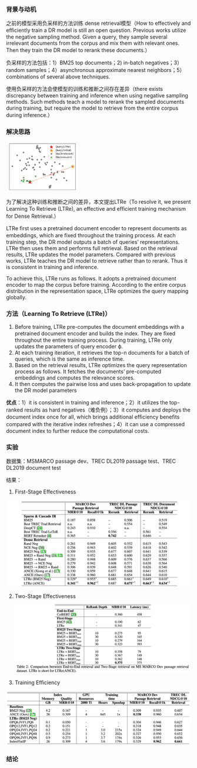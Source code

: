 ### 背景与动机

之前的模型采用负采样的方法训练 dense retrieval模型（How to effectively and efﬁciently train a DR model is still an open question. Previous works utilize the negative sampling method. Given a query, they sample several irrelevant documents from the corpus and mix them with relevant ones. Then they train the DR model to rerank these documents.）

负采样的方法包括：1）BM25 top documents；2) in-batch negatives；3）random samples；4）asynchronous approximate nearest neighbors；5） combinations of several above techniques.

使用负采样的方法会使模型的训练和推断之间存在差异（there exists discrepancy between training and inference when using negative sampling methods. Such methods teach a model to rerank the sampled documents during training, but require the model to retrieve from the entire corpus during inference.）



### 解决思路

<img src="../../images/image-20201104124112152.png" alt="image-20201104124112152" style="zoom:33%;" />

为了解决这种训练和推断之间的差异，本文提出LTRe（To resolve it, we present Learning To Retrieve (LTRe), an effective and efﬁcient training mechanism for Dense Retrieval.）

LTRe ﬁrst uses a pretrained document encoder to represent documents as embeddings, which are ﬁxed throughout the training process. At each training step, the DR model outputs a batch of queries’ representations. LTRe then uses them and performs full retrieval. Based on the retrieval results, LTRe updates the model parameters. Compared with previous works, LTRe teaches the DR model to retrieve rather than to rerank. Thus it is consistent in training and inference. 

To achieve this, LTRe runs as follows. It adopts a pretrained document encoder to map the corpus before training. According to the entire corpus distribution in the representation space, LTRe optimizes the query mapping globally.



### 方法（Learning To Retrieve (LTRe)）

1. Before training, LTRe pre-computes the document embeddings with a pretrained document encoder and builds the index. They are ﬁxed throughout the entire training process. During training, LTRe only updates the parameters of query encoder ϕ.
2. At each training iteration, it retrieves the top-n documents for a batch of queries, which is the same as inference time. 
3. Based on the retrieval results, LTRe optimizes the query representation process as follows. It fetches the documents’ pre-computed embeddings and computes the relevance scores. 
4. It then computes the pairwise loss and uses back-propagation to update the DR model parameters

**优点**：1）it is consistent in training and inference；2）it utilizes the top-ranked results as hard negatives（难负例）；3）it computes and deploys the document index once for all, which brings additional efﬁciency beneﬁts compared with the iterative index refreshes；4）it can use a compressed document index to further reduce the computational costs.



### 实验

数据集：MSMARCO passage dev、TREC DL2019 passage test、TREC DL2019 document test

结果：

1. First-Stage Effectiveness

![image-20201104153321049](../../images/image-20201104153321049.png)

2. Two-Stage Effectiveness

   ![image-20201104155756894](../../images/image-20201104155756894.png)

3. Training Efﬁciency

![image-20201104161855654](../../images/image-20201104161855654.png)



### 结论































